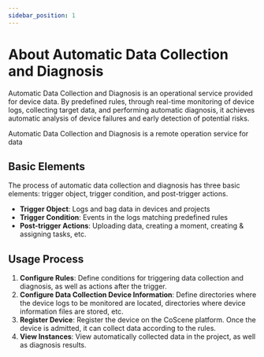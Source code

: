 ```yaml
---
sidebar_position: 1
---
```


# About Automatic Data Collection and Diagnosis

Automatic Data Collection and Diagnosis is an operational service provided for device data. By predefined rules, through real-time monitoring of device logs, collecting target data, and performing automatic diagnosis, it achieves automatic analysis of device failures and early detection of potential risks.

Automatic Data Collection and Diagnosis is a remote operation service for data

## Basic Elements

The process of automatic data collection and diagnosis has three basic elements: trigger object, trigger condition, and post-trigger actions.

- **Trigger Object**: Logs and bag data in devices and projects
- **Trigger Condition**: Events in the logs matching predefined rules
- **Post-trigger Actions**: Uploading data, creating a moment, creating & assigning tasks, etc.

## Usage Process

1. **Configure Rules**: Define conditions for triggering data collection and diagnosis, as well as actions after the trigger.
2. **Configure Data Collection Device Information**: Define directories where the device logs to be monitored are located, directories where device information files are stored, etc.
3. **Register Device**: Register the device on the CoScene platform. Once the device is admitted, it can collect data according to the rules.
4. **View Instances**: View automatically collected data in the project, as well as diagnosis results.
